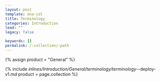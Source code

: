 ```yaml
---
layout: post
template: one-col
title: Terminology
categories: Introduction
lead: ""
legacy: false

keywords: []
permalink: /:collection/:path
---
```



{% assign product = "General" %}

{% include _inlines/Introduction/General/terminology/terminology_--deploy-v1.md  product = page.collection %}
